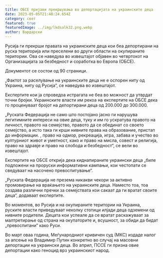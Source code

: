 ```yaml
---
title: ОБСЕ пријави прекршувања во депортацијата на украинските деца
date: 2023-05-05T21:48:24.654Z
category: свет
featured: true
featuredImage: ../img/lkdsalk32.png.webp
author: Вардарски
---
```


Русија ги прекрши правата на украинските деца кои беа депортирани на руска територија или преселени во други области на окупираните територии. Ова се наведува во извештајот објавен во четвртокот на Организацијата за безбедност и соработка во Европа (ОБСЕ).

Документот се состои од 90 страници.

„Фактот за раселување на украинските деца не е оспорен ниту од Украина, ниту од Русија“, се наведува во извештајот.

Експертите кои ја спроведоа истрагата не беа во можност да утврдат точни бројки. Украинските власти им рекоа на експертите на ОБСЕ дека го проценуваат бројот на депортирани деца од 200.000 до 300.000.

„Руската Федерација не само што постојано јасно ги нарушува легитимните интереси на овие деца, туку и им го ускратува правото на личност, правото на семејство, правото да се обединат со своето семејство, а исто така ги крши нивните права на образование, пристап до информации. , право на одмор, рекреација, игра, забава и учество во културниот живот и уметност, како и право на мисла, совест и религија, право на здравје и право на слобода и безбедност“, се вели во извештајот.

Експертите на ОБСЕ открија дека киднапираните украински деца „биле подложени на проруски информативни кампањи, кои честопати се сведуваат на насочено превоспитување“.

„Руската Федерација не презема никакви чекори за активно промовирање на враќањето на украинските деца. Наместо тоа, тоа создава различни пречки за семејствата кои сакаат да ги вратат своите деца“, додаваат експертите.

Во моментов, во Русија и на окупираните територии на Украина, руските власти приведуваат неколку стотици илјади деца одземени од нивните родители. Децата кои успеале да се вратат раскажуваат за малтретирање од страна на окупаторите и, всушност, за обиди да бидат „превоспитани“ како Руси.

Во март оваа година, Меѓународниот кривичен суд (МКС) издаде налог за апсење на Владимир Путин конкретно во случај на масовни депортации на украински деца. Во април, ПССЕ ги призна овие депортации како геноцид врз украинскиот народ.
